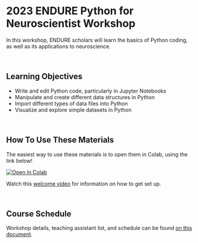 # 2023 ENDURE Python for Neuroscientist Workshop
In this workshop, ENDURE scholars will learn the basics of Python coding, as well as its applications to neuroscience.

<br>

## Learning Objectives
* Write and edit Python code, particularly in Jupyter Notebooks
* Manipulate and create different data structures in Python
* Import different types of data files into Python
* Visualize and explore simple datasets in Python 

<br>

## How To Use These Materials
The easiest way to use these materials is to open them in Colab, using the link below!

[![Open In Colab](https://colab.research.google.com/assets/colab-badge.svg)](https://colab.research.google.com/github/STARTneuro/ENDURE2023)

Watch this [welcome video](https://www.loom.com/share/54e77db48361463d8c6f8819eed851c2) for information on how to get set up.

<br>

## Course Schedule
Workshop details, teaching assistant list, and schedule can be found [on this document](https://docs.google.com/document/d/1Cs86g5LQRgH_vuK6k2l078LonA7ULpMU4rbeqwRSDWE/edit?usp=sharing).

